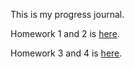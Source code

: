 This is my progress journal.

Homework 1 and 2 is [here](https://github.com/BU-FE-588/fall21-ycezikk/blob/gh-pages/Muhammed%20Yusuf%20%C3%87ezik%20-%20Homework%201%20and%202.ipynb).

Homework 3 and 4 is [here](https://github.com/BU-FE-588/fall21-ycezikk/blob/gh-pages/Muhammed%20Yusuf%20%C3%87ezik%20-%20Homework%203%20and%204.ipynb).
